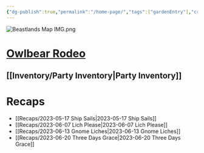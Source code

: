 ```yaml
---
{"dg-publish":true,"permalink":"/home-page/","tags":["gardenEntry"],"created":"","updated":""}
---
```



![Beastlands Map IMG.png](/img/user/z_Assets/Beastlands%20Map%20IMG.png)
# [Owlbear Rodeo](https://owlbear-rodeo-legacy-3nug.onrender.com)
## [[Inventory/Party Inventory\|Party Inventory]] 

# Recaps
- [[Recaps/2023-05-17 Ship Sails\|2023-05-17 Ship Sails]]
- [[Recaps/2023-06-07 Lich Please\|2023-06-07 Lich Please]]
- [[Recaps/2023-06-13 Gnome Liches\|2023-06-13 Gnome Liches]]
- [[Recaps/2023-06-20 Three Days Grace\|2023-06-20 Three Days Grace]]

